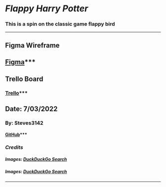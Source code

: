 # ***Flappy Harry Potter***
### This is a spin on the classic game flappy bird 
***


## Figma Wireframe ##
## [Figma](https://www.figma.com/file/uShfOQwFtMyl6LzNc6gGo0/Flappy-Bird?node-id=0%3A3)***

## Trello Board ##
### [Trello](https://trello.com/invite/b/zjYGCIqb/b680a17e61ea675bfa4c2d83e554b105/unit-1-project-prompt)***

## Date: 7/03/2022

### By: Steves3142

#### [GitHub](https://github.com/steves3142)***

### ***Credits***

##### Images: [DuckDuckGo Search]([[http://www.duckduckgo.com](https://th.bing.com/th/id/OIP.kU0IETUqvl8C-_wuglGx-gHaQC?pid=ImgDet&rs=1)](https://external-content.duckduckgo.com/iu/?u=https%3A%2F%2Fi.pinimg.com%2F736x%2F34%2F76%2Ff0%2F3476f0384d03f465c4c022b38f0fd716.jpg&f=1&nofb=1))

##### Images: [DuckDuckGo Search](https://i.etsystatic.com/30347444/r/il/bf1cdb/3184155298/il_fullxfull.3184155298_2ipz.jpg)

***
